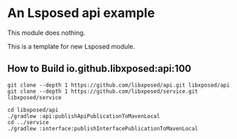 # An Lsposed api example

This module does nothing.

This is a template for new Lsposed module.

## How to Build io.github.libxposed:api:100

```
git clone --depth 1 https://github.com/libxposed/api.git libxposed/api
git clone --depth 1 https://github.com/libxposed/service.git libxposed/service

cd libxposed/api
./gradlew :api:publishApiPublicationToMavenLocal
cd ../service
./gradlew :interface:publishInterfacePublicationToMavenLocal
```